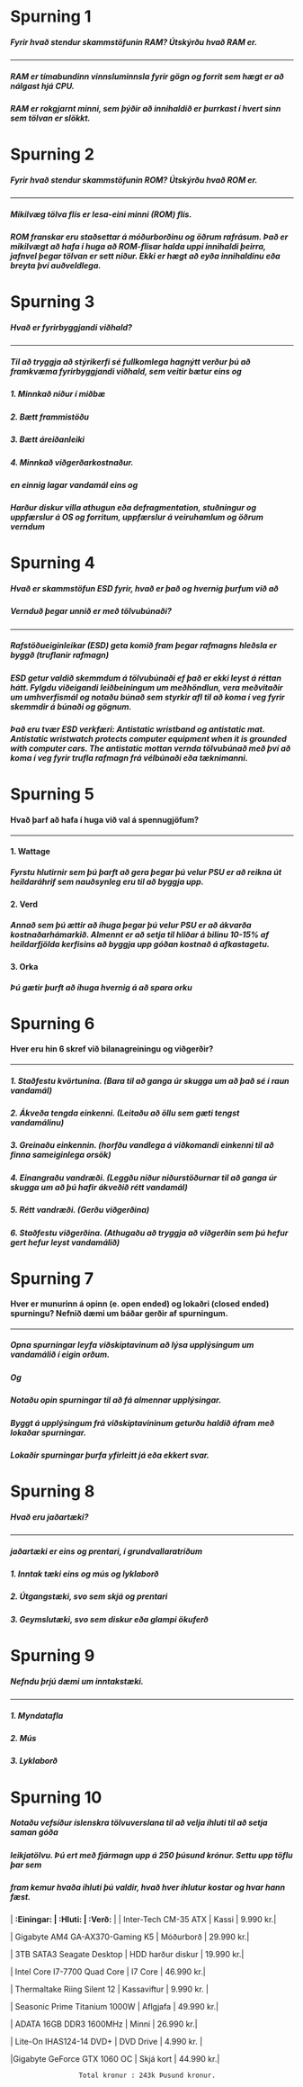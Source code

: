 # Spurning 1

##### Fyrir hvað stendur skammstöfunin RAM? Útskýrðu hvað RAM er.
____________________________
##### RAM er tímabundinn vinnsluminnsla fyrir gögn og forrit sem hægt er að nálgast hjá CPU.
##### RAM er rokgjarnt minni, sem þýðir að innihaldið er þurrkast í hvert sinn sem tölvan er slökkt.
# Spurning 2

##### Fyrir hvað stendur skammstöfunin ROM? Útskýrðu hvað ROM er.
____________________________

##### Mikilvæg tölva flís er lesa-eini minni (ROM) flís.
##### ROM franskar eru staðsettar á móðurborðinu og öðrum rafrásum. Það er mikilvægt að hafa í huga að ROM-flísar halda uppi innihaldi þeirra, jafnvel þegar tölvan er sett niður. Ekki er hægt að eyða innihaldinu eða breyta því auðveldlega.

# Spurning 3

##### Hvað er fyrirbyggjandi viðhald?
____________________________

##### Til að tryggja að stýrikerfi sé fullkomlega hagnýtt verður þú að framkvæma fyrirbyggjandi viðhald, sem veitir bætur eins og
##### 1. Minnkað niður í miðbæ
##### 2. Bætt frammistöðu
#####  3. Bætt áreiðanleiki
#####  4. Minnkað viðgerðarkostnaður.
##### en einnig lagar vandamál eins og
##### Harður diskur villa athugun eða defragmentation, stuðningur og uppfærslur á OS og forritum, uppfærslur á veiruhamlum og öðrum verndum

# Spurning 4

##### Hvað er skammstöfun ESD fyrir, hvað er það og hvernig þurfum við að
##### Vernduð þegar unnið er með tölvubúnaði?
____________________________
##### Rafstöðueiginleikar (ESD) geta komið fram þegar rafmagns hleðsla er byggð (truflanir rafmagn)
##### ESD getur valdið skemmdum á tölvubúnaði ef það er ekki leyst á réttan hátt. Fylgdu viðeigandi leiðbeiningum um meðhöndlun, vera meðvitaðir um umhverfismál og notaðu búnað sem styrkir afl til að koma í veg fyrir skemmdir á búnaði og gögnum.
##### Það eru tvær ESD verkfæri: Antistatic wristband og antistatic mat. Antistatic wristwatch protects computer equipment when it is grounded with computer cars. The antistatic mottan vernda tölvubúnað með því að koma í veg fyrir trufla rafmagn frá vélbúnaði eða tæknimanni.

# Spurning 5

#### Hvað þarf að hafa í huga við val á spennugjöfum?
____________________________

#### 1. Wattage
##### Fyrstu hlutirnir sem þú þarft að gera þegar þú velur PSU er að reikna út heildaráhrif sem nauðsynleg eru til að byggja upp.
#### 2. Verd
##### Annað sem þú ættir að íhuga þegar þú velur PSU er að ákvarða kostnaðarhámarkið. Almennt er að setja til hliðar á bilinu 10-15% af heildarfjölda kerfisins að byggja upp góðan kostnað á afkastagetu.
#### 3. Orka
##### Þú gætir þurft að íhuga hvernig á að spara orku

# Spurning 6

#### Hver eru hin 6 skref við bilanagreiningu og viðgerðir?
____________________________
##### 1. Staðfestu kvörtunina. (Bara til að ganga úr skugga um að það sé í raun vandamál)
##### 2. Ákveða tengda einkenni. (Leitaðu að öllu sem gæti tengst vandamálinu)
##### 3. Greinaðu einkennin. (horfðu vandlega á viðkomandi einkenni til að finna sameiginlega orsök)
##### 4. Einangraðu vandræði. (Leggðu niður niðurstöðurnar til að ganga úr skugga um að þú hafir ákveðið rétt vandamál)
##### 5. Rétt vandræði. (Gerðu viðgerðina)
##### 6. Staðfestu viðgerðina. (Athugaðu að tryggja að viðgerðin sem þú hefur gert hefur leyst vandamálið)

# Spurning 7

#### Hver er munurinn á opinn (e. open ended) og lokaðri (closed ended) spurningu? Nefnið dæmi um báðar gerðir af spurningum.
____________________________

##### Opna spurningar leyfa viðskiptavinum að lýsa upplýsingum um vandamálið í eigin orðum.
##### Og
##### Notaðu opin spurningar til að fá almennar upplýsingar.
##### Byggt á upplýsingum frá viðskiptavininum geturðu haldið áfram með lokaðar spurningar.
##### Lokaðir spurningar þurfa yfirleitt já eða ekkert svar.


# Spurning 8

##### Hvað eru jaðartæki?
____________________________

##### jaðartæki er eins og prentari, í grundvallaratriðum
##### 1. Inntak tæki eins og mús og lyklaborð
##### 2. Útgangstæki, svo sem skjá og prentari
##### 3. Geymslutæki, svo sem diskur eða glampi ökuferð

# Spurning 9

##### Nefndu þrjú dæmi um inntakstæki.
------------------------
##### 1. Myndatafla
##### 2. Mús
##### 3. Lyklaborð

# Spurning 10

##### Notaðu vefsíður íslenskra tölvuverslana til að velja íhluti til að setja saman góða
##### leikjatölvu. Þú ert með fjármagn upp á 250 þúsund krónur. Settu upp töflu þar sem
##### fram kemur hvaða íhluti þú valdir, hvað hver íhlutur kostar og hvar hann fæst.
| **:Einingar:                    |  :Hluti:            | :Verð:**  |
| Inter-Tech CM-35 ATX            | Kassi               | 9.990  kr.|

| Gigabyte AM4 GA-AX370-Gaming K5 | Móðurborð           | 29.990 kr.|

| 3TB SATA3 Seagate Desktop       | HDD harður diskur   | 19.990 kr.|

| Intel Core I7-7700 Quad Core    | I7 Core             | 46.990 kr.|

| Thermaltake Riing Silent 12     | Kassaviftur         | 9.990 kr. |

| Seasonic Prime Titanium 1000W   | Aflgjafa            | 49.990 kr.| 

| ADATA 16GB DDR3 1600MHz         | Minni               | 26.990 kr.|

| Lite-On IHAS124-14 DVD+         | DVD Drive           | 4.990 kr. |

|Gigabyte GeForce GTX 1060 OC     | Skjá kort           | 44.990 kr.|
 
                     Total kronur : 243k Þusund kronur.
